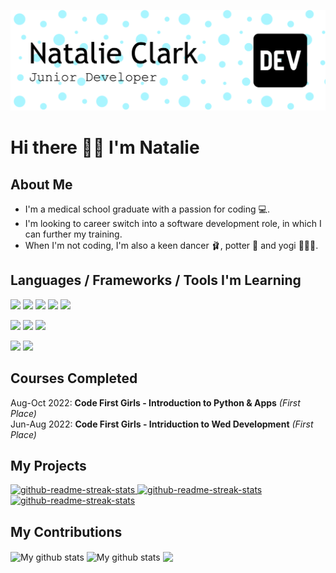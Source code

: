 ![Header](./github-header-img.png)


# Hi there 👋🏻 I'm Natalie

## About Me

- I'm a medical school graduate with a passion for coding 💻.
- I'm looking to career switch into a software development role, in which I can further my training.
- When I'm not coding, I'm also a keen dancer 🩰, potter 🏺 and yogi 🧘🏼‍♀️.

## Languages / Frameworks / Tools I'm Learning

<p>
  <img src="https://img.shields.io/badge/Python-3776AB?style=for-the-badge&logo=python&logoColor=white" />
  <img src="https://img.shields.io/badge/HTML5-E34F26?style=for-the-badge&logo=html5&logoColor=white" />
  <img src="https://img.shields.io/badge/CSS3-1572B6?style=for-the-badge&logo=css3&logoColor=white" />
  <img src="https://img.shields.io/badge/JavaScript-323330?style=for-the-badge&logo=javascript&logoColor=F7DF1E" />
  <img src="https://img.shields.io/badge/C%23-239120?style=for-the-badge&logo=c-sharp&logoColor=white" />
</p>

<p>
  <img src="https://img.shields.io/badge/Node.js-339933?style=for-the-badge&logo=nodedotjs&logoColor=white" />
  <img src="https://img.shields.io/badge/React-20232A?style=for-the-badge&logo=react&logoColor=61DAFB" />
  <img src="https://img.shields.io/badge/Bootstrap-563D7C?style=for-the-badge&logo=bootstrap&logoColor=white" />
</p>

<p>
  <img src="https://img.shields.io/badge/Visual_Studio_Code-0078D4?style=for-the-badge&logo=visual%20studio%20code&logoColor=white" />
  <img src="https://img.shields.io/badge/Visual_Studio-5C2D91?style=for-the-badge&logo=visual%20studio&logoColor=white" />
</p>

## Courses Completed

Aug-Oct 2022: **Code First Girls - Introduction to Python & Apps** *(First Place)* <br>
Jun-Aug 2022: **Code First Girls - Intriduction to Wed Development** *(First Place)*

## My Projects

[<img width="282" src="https://denvercoder1-github-readme-stats.vercel.app/api/pin/?username=nataliejclark&repo=danceldn&theme=react&bg_color=273849&title_color=A0FFFE&icon_color=F8D866&hide_border=true&show_icons=false" alt="github-readme-streak-stats"> ](https://github.com/NatalieJClark/danceldn)[<img width="282" src="https://denvercoder1-github-readme-stats.vercel.app/api/pin/?username=nataliejclark&repo=pokemonGame&theme=react&bg_color=273849&title_color=A0FFFE&icon_color=F8D866&hide_border=true&show_icons=false" alt="github-readme-streak-stats"> ](https://github.com/NatalieJClark/pokemonGame)[<img width="282" src="https://denvercoder1-github-readme-stats.vercel.app/api/pin/?username=nataliejclark&repo=FirstWebsite&theme=react&bg_color=273849&title_color=A0FFFE&icon_color=F8D866&hide_border=true&show_icons=false" alt="github-readme-streak-stats">](https://github.com/NatalieJClark/FirstWebsite)

## My Contributions

<img align="center" src="https://github-readme-streak-stats.herokuapp.com?user=nataliejclark&theme=vue-dark&hide_border=true&date_format=M%20j%5B%2C%20Y%5D" alt="My github stats" />

<img align="center" src="https://github-readme-stats.vercel.app/api?username=nataliejclark&show_icons=true&include_all_commits=true&theme=cobalt&hide_border=true" alt="My github stats" /> 

<img align="center" src="https://github-readme-stats.vercel.app/api/top-langs/?username=nataliejclark&layout=compact&theme=cobalt&hide_border=true" />
